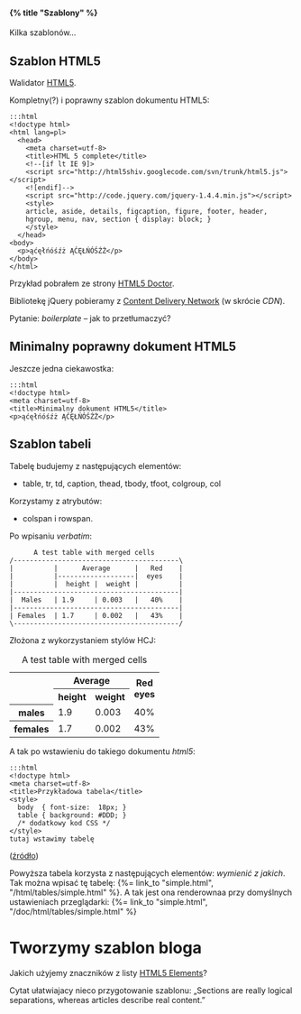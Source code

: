 #### {% title "Szablony" %}

Kilka szablonów…


## Szablon HTML5

Walidator [HTML5](http://validator.whatwg.org/).

Kompletny(?) i poprawny szablon dokumentu HTML5:

    :::html
    <!doctype html>
    <html lang=pl>
      <head>
        <meta charset=utf-8>
        <title>HTML 5 complete</title>
        <!--[if lt IE 9]>
        <script src="http://html5shiv.googlecode.com/svn/trunk/html5.js"></script>
        <![endif]-->
        <script src="http://code.jquery.com/jquery-1.4.4.min.js"></script>
        <style>
        article, aside, details, figcaption, figure, footer, header,
        hgroup, menu, nav, section { display: block; }
        </style>
      </head>
    <body>
      <p>ąćęłńóśźż ĄĆĘŁŃÓŚŹŻ</p>
    </body>
    </html>

Przykład pobrałem ze strony
[HTML5 Doctor](http://html5doctor.com/html-5-boilerplates/).

Bibliotekę jQuery pobieramy
z [Content Delivery Network](http://docs.jquery.com/Downloading_jQuery#CDN_Hosted_jQuery)
(w skrócie *CDN*).

Pytanie: *boilerplate* – jak to przetłumaczyć?


## Minimalny poprawny dokument HTML5

Jeszcze jedna ciekawostka:

    :::html
    <!doctype html>
    <meta charset=utf-8>
    <title>Minimalny dokument HTML5</title>
    <p>ąćęłńóśźż ĄĆĘŁŃÓŚŹŻ</p>


## Szablon tabeli

Tabelę budujemy z następujących elementów:

* table, tr, td, caption, thead, tbody, tfoot, colgroup, col

Korzystamy z atrybutów:

* colspan i rowspan.

Po wpisaniu *verbatim*:

          A test table with merged cells
    /-----------------------------------------\
    |          |      Average      |   Red    |
    |          |-------------------|  eyes    |
    |          |  height |  weight |          |
    |-----------------------------------------|
    |  Males   | 1.9     | 0.003   |   40%    |
    |-----------------------------------------|
    | Females  | 1.7     | 0.002   |   43%    |
    \-----------------------------------------/

Złożona z wykorzystaniem stylów HCJ:

<table summary="This table gives some statistics about fruit
                flies: average height and weight, and percentage
                with red eyes (for both males and females).">
<caption>A test table with merged cells</caption>
<tr><th rowspan=2><th colspan=2>Average<th rowspan=2>Red<br>eyes
<tr><th>height      <th>weight
<tr><th>males       <td>1.9<td>0.003<td>40%
<tr><th>females     <td>1.7<td>0.002<td>43%
</table>

A tak po wstawieniu do takiego dokumentu *html5*:

    :::html
    <!doctype html>
    <meta charset=utf-8>
    <title>Przykładowa tabela</title>
    <style>
      body  { font-size:  18px; }
      table { background: #DDD; }
      /* dodatkowy kod CSS */
    </style>
    tutaj wstawimy tabelę

([źródło](http://www.w3.org/TR/html401/struct/tables.html#h-11.1))

Powyższa tabela korzysta z następujących elementów: *wymienić z jakich*.
Tak można wpisać tę tabelę:
{%= link_to "simple.html", "/html/tables/simple.html" %}.
A tak jest ona renderownaa przy domyślnych ustawieniach przeglądarki:
{%= link_to "simple.html", "/doc/html/tables/simple.html" %}


# Tworzymy szablon bloga

Jakich użyjemy znaczników z listy [HTML5 Elements](http://simon.html5.org/html5-elements)?

Cytat ułatwiajacy nieco przygotowanie szablonu:
„Sections are really logical separations, whereas articles describe real content.”
